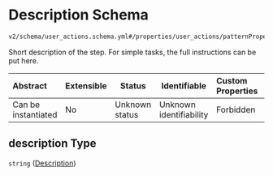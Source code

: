 # Description Schema

```txt
v2/schema/user_actions.schema.yml#/properties/user_actions/patternProperties/\w/properties/description
```

Short description of the step. For simple tasks, the full instructions can be put here.


| Abstract            | Extensible | Status         | Identifiable            | Custom Properties | Additional Properties | Access Restrictions | Defined In                                                           |
| :------------------ | ---------- | -------------- | ----------------------- | :---------------- | --------------------- | ------------------- | -------------------------------------------------------------------- |
| Can be instantiated | No         | Unknown status | Unknown identifiability | Forbidden         | Allowed               | none                | [device.schema.json\*](../device.schema.json "open original schema") |

## description Type

`string` ([Description](device-properties-user-actions-patternproperties-user-action-properties-description.md))
